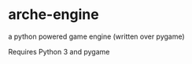 arche-engine
============

a python powered game engine (written over pygame)

Requires Python 3 and pygame

